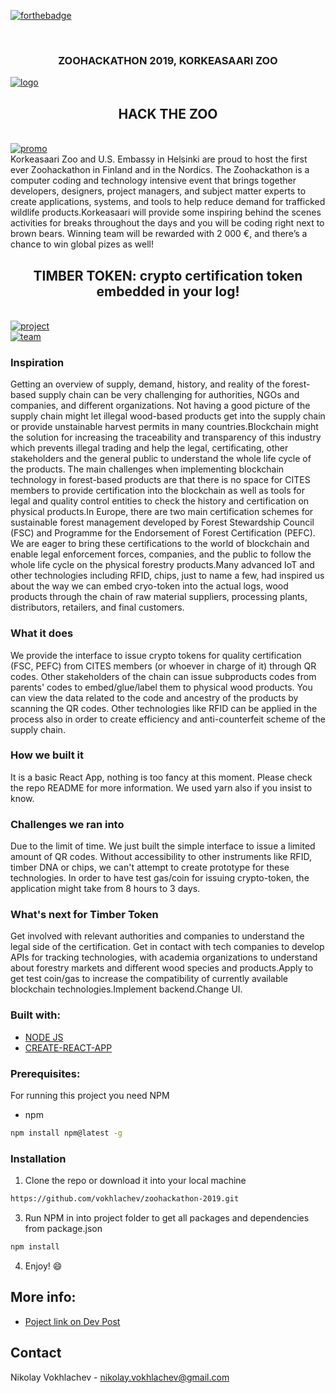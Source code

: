 [![forthebadge](https://forthebadge.com/images/badges/uses-js.svg)](https://en.wikipedia.org/wiki/JavaScript)

<br />
<p align="center">

  <h3 align="center"> ZOOHACKATHON 2019, KORKEASAARI ZOO</h3>
  
 <a href="https://ibb.co/V33vdWP"><img src="https://i.ibb.co/R77C1pV/logo.jpg" alt="logo" border="0"></a>
<br />
 </p>

<h2 align="center"> HACK THE ZOO </h2>
<br />
<a href="https://ibb.co/CWM0Wdc"><img src="https://i.ibb.co/yVYsVT9/promo.jpg" alt="promo" border="0"></a>
<br />
Korkeasaari Zoo and U.S. Embassy in Helsinki are proud to host the first ever Zoohackathon in Finland and in the Nordics. The Zoohackathon is a computer coding and technology intensive event that brings together developers, designers, project managers, and subject matter experts to create applications, systems, and tools to help reduce demand for trafficked wildlife products.Korkeasaari will provide some inspiring behind the scenes activities for breaks throughout the days and you will be coding right next to brown bears. Winning team will be rewarded with 2 000 €, and there’s a chance to win global pizes as well!

<h2 align="center">TIMBER TOKEN: crypto certification token embedded in your log! </h2>
<br />
<a href="https://ibb.co/SwK3nry"><img src="https://i.ibb.co/xqM7jHL/project.png" alt="project" border="0"></a>
<br />
<a href="https://ibb.co/HV5bjc7"><img src="https://i.ibb.co/g3kfx0y/team.jpg" alt="team" border="0"></a>
<br />

### Inspiration
Getting an overview of supply, demand, history, and reality of the forest-based supply chain can be very challenging for authorities, NGOs and companies, and different organizations. Not having a good picture of the supply chain might let illegal wood-based products get into the supply chain or provide unstainable harvest permits in many countries.Blockchain might the solution for increasing the traceability and transparency of this industry which prevents illegal trading and help the legal, certificating, other stakeholders and the general public to understand the whole life cycle of the products. The main challenges when implementing blockchain technology in forest-based products are that there is no space for CITES members to provide certification into the blockchain as well as tools for legal and quality control entities to check the history and certification on physical products.In Europe, there are two main certification schemes for sustainable forest management developed by Forest Stewardship Council (FSC) and Programme for the Endorsement of Forest Certification (PEFC). We are eager to bring these certifications to the world of blockchain and enable legal enforcement forces, companies, and the public to follow the whole life cycle on the physical forestry products.Many advanced IoT and other technologies including RFID, chips, just to name a few, had inspired us about the way we can embed cryo-token into the actual logs, wood products through the chain of raw material suppliers, processing plants, distributors, retailers, and final customers.

### What it does
We provide the interface to issue crypto tokens for quality certification (FSC, PEFC) from CITES members (or whoever in charge of it) through QR codes. Other stakeholders of the chain can issue subproducts codes from parents' codes to embed/glue/label them to physical wood products. You can view the data related to the code and ancestry of the products by scanning the QR codes. Other technologies like RFID can be applied in the process also in order to create efficiency and anti-counterfeit scheme of the supply chain.

### How we built it
It is a basic React App, nothing is too fancy at this moment. Please check the repo README for more information. We used yarn also if you insist to know.

### Challenges we ran into
Due to the limit of time. We just built the simple interface to issue a limited amount of QR codes. Without accessibility to other instruments like RFID, timber DNA or chips, we can't attempt to create prototype for these technologies. In order to have test gas/coin for issuing crypto-token, the application might take from 8 hours to 3 days.

### What's next for Timber Token
Get involved with relevant authorities and companies to understand the legal side of the certification. Get in contact with tech companies to develop APIs for tracking technologies, with academia organizations to understand about forestry markets and different wood species and products.Apply to get test coin/gas to increase the compatibility of currently available blockchain technologies.Implement backend.Change UI.

### Built with:
* [NODE JS](https://nodejs.org/en/)
* [CREATE-REACT-APP](https://github.com/facebook/create-react-app)

### Prerequisites:

For running this project you need NPM

* npm
```sh
npm install npm@latest -g
```

### Installation

1. Clone the repo or download it into your local machine
```sh
https://github.com/vokhlachev/zoohackathon-2019.git
```
3. Run NPM in into project folder to get all packages and dependencies from package.json
```sh
npm install 
```
4. Enjoy! :smile:

## More info:
* [Poject link on Dev Post](https://devpost.com/software/timber-token)

## Contact

Nikolay Vokhlachev - nikolay.vokhlachev@gmail.com


